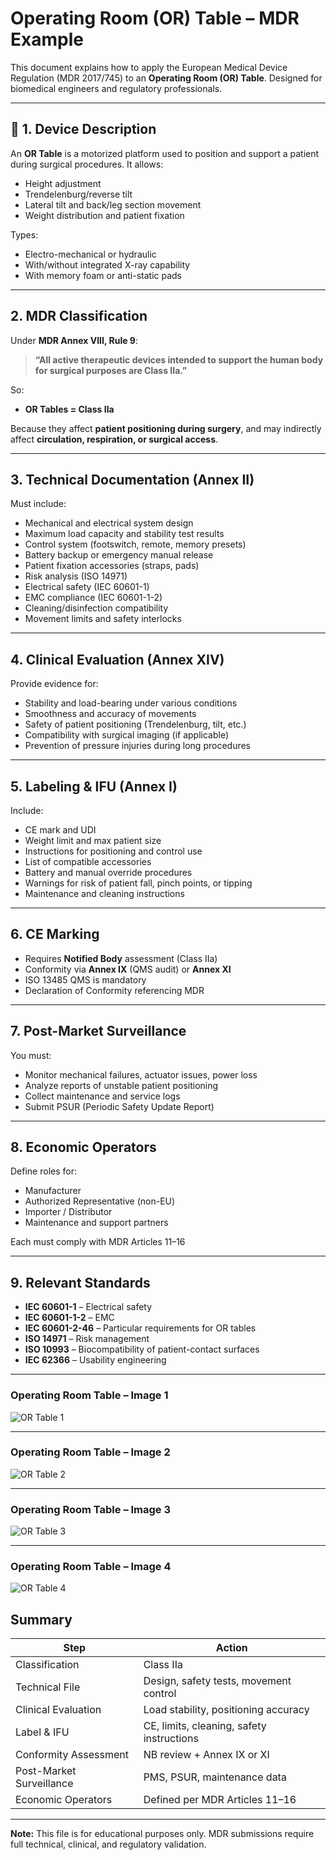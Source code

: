# Operating Room (OR) Table – MDR Example

This document explains how to apply the European Medical Device Regulation (MDR 2017/745) to an **Operating Room (OR) Table**. Designed for biomedical engineers and regulatory professionals.

---

## 📌 1. Device Description

An **OR Table** is a motorized platform used to position and support a patient during surgical procedures. It allows:

- Height adjustment  
- Trendelenburg/reverse tilt  
- Lateral tilt and back/leg section movement  
- Weight distribution and patient fixation

Types:
- Electro-mechanical or hydraulic
- With/without integrated X-ray capability
- With memory foam or anti-static pads

---

##  2. MDR Classification

Under **MDR Annex VIII, Rule 9**:

> **“All active therapeutic devices intended to support the human body for surgical purposes are Class IIa.”**

So:
- **OR Tables = Class IIa**

Because they affect **patient positioning during surgery**, and may indirectly affect **circulation, respiration, or surgical access**.

---

##  3. Technical Documentation (Annex II)

Must include:

- Mechanical and electrical system design
- Maximum load capacity and stability test results
- Control system (footswitch, remote, memory presets)
- Battery backup or emergency manual release
- Patient fixation accessories (straps, pads)
- Risk analysis (ISO 14971)
- Electrical safety (IEC 60601-1)
- EMC compliance (IEC 60601-1-2)
- Cleaning/disinfection compatibility
- Movement limits and safety interlocks

---

##  4. Clinical Evaluation (Annex XIV)

Provide evidence for:

- Stability and load-bearing under various conditions
- Smoothness and accuracy of movements
- Safety of patient positioning (Trendelenburg, tilt, etc.)
- Compatibility with surgical imaging (if applicable)
- Prevention of pressure injuries during long procedures

---

##  5. Labeling & IFU (Annex I)

Include:

- CE mark and UDI
- Weight limit and max patient size
- Instructions for positioning and control use
- List of compatible accessories
- Battery and manual override procedures
- Warnings for risk of patient fall, pinch points, or tipping
- Maintenance and cleaning instructions

---

##  6. CE Marking

- Requires **Notified Body** assessment (Class IIa)
- Conformity via **Annex IX** (QMS audit) or **Annex XI**
- ISO 13485 QMS is mandatory
- Declaration of Conformity referencing MDR

---

##  7. Post-Market Surveillance

You must:

- Monitor mechanical failures, actuator issues, power loss
- Analyze reports of unstable patient positioning
- Collect maintenance and service logs
- Submit PSUR (Periodic Safety Update Report)

---

##  8. Economic Operators

Define roles for:

- Manufacturer
- Authorized Representative (non-EU)
- Importer / Distributor
- Maintenance and support partners

Each must comply with MDR Articles 11–16

---

##  9. Relevant Standards

- **IEC 60601-1** – Electrical safety  
- **IEC 60601-1-2** – EMC  
- **IEC 60601-2-46** – Particular requirements for OR tables  
- **ISO 14971** – Risk management  
- **ISO 10993** – Biocompatibility of patient-contact surfaces  
- **IEC 62366** – Usability engineering  

---
### Operating Room Table – Image 1
![OR Table 1](../assets/images/or-table-1.jpg)

---

### Operating Room Table – Image 2
![OR Table 2](../assets/images/or-table-2.jpg)

---

### Operating Room Table – Image 3
![OR Table 3](../assets/images/or-table-3.jpg)

---

### Operating Room Table – Image 4
![OR Table 4](../assets/images/or-table-4.jpg)


##  Summary

| Step                         | Action                                      |
|------------------------------|---------------------------------------------|
| Classification               | Class IIa                                   |
| Technical File               | Design, safety tests, movement control      |
| Clinical Evaluation          | Load stability, positioning accuracy        |
| Label & IFU                  | CE, limits, cleaning, safety instructions   |
| Conformity Assessment        | NB review + Annex IX or XI                  |
| Post-Market Surveillance     | PMS, PSUR, maintenance data                 |
| Economic Operators           | Defined per MDR Articles 11–16              |

---

**Note:** This file is for educational purposes only. MDR submissions require full technical, clinical, and regulatory validation.
